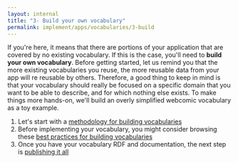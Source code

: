 ```yaml
---
layout: internal
title: "3- Build your own vocabulary"
permalink: implement/apps/vocabularies/3-build
---
```


If you're here, it means that there are portions of your application that are covered by no existing vocabulary. If this is the case, you'll need to __build your own vocabulary__. Before getting started, let us remind you that the more existing vocabularies you reuse, the more reusable data from your app will re reusable by others. Therefore, a good thing to keep in mind is that your vocabulary should really be focused on a specific domain that you want to be able to describe, and for which nothing else exists. To make things more hands-on, we'll build an overly simplified webcomic vocabulary as a toy example.

1. Let's start with a [methodology for building vocabularies](3-1-building-methodology)
2. Before implementing your vocabulary, you might consider browsing these [best practices for building vocabularies](3-2-building-best-practices)
3. Once you have your vocabulary RDF and documentation, the next step is [publishing it all](4-publish)
